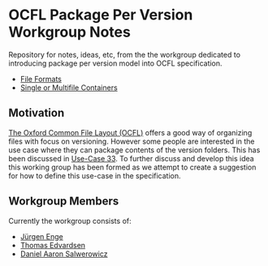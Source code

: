 # OCFL Package Per Version Workgroup Notes
Repository for notes, ideas, etc, from the the workgroup dedicated to introducing package per version model into OCFL specification.

* [File Formats](format_questions.md)
* [Single or Multifile Containers](single_multifile_questions.md)

## Motivation
[The Oxford Common File Layout (OCFL)](https://github.com/OCFL/spec "OCFL spec repository on GitHub") offers a good way of organizing files with focus on versioning.
However some people are interested in the use case where they can package contents of the version folders.
This has been discussed in [Use-Case 33](https://github.com/OCFL/Use-Cases/issues/33 "Discussion surrounding 'Package per version storage' use-case").
To further discuss and develop this idea this working group has been formed as we attempt to create a suggestion for how to define this use-case in the specification.

## Workgroup Members
Currently the workgroup consists of:

- [Jürgen Enge](https://www.linkedin.com/in/j%C3%BCrgen-enge-287873)
- [Thomas Edvardsen](https://www.linkedin.com/in/thomasedvardsen)
- [Daniel Aaron Salwerowicz](https://www.linkedin.com/in/salwerowicz)

